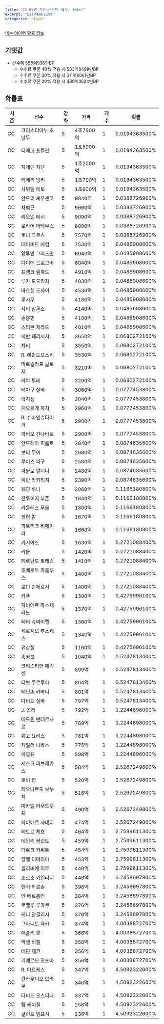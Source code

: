 ```yaml
---
title: "CC 85명 지명 선수팩 (5강, 106+)"
excerpt: "511억6061만BP"
categories: player
---
```

[넥슨 아이템 확률 정보](http://iteminfo.nexon.com/probability/fo4?sn=7348)

## 기댓값
  - 선수팩 556억936만BP
    - 수수료 쿠폰 40% 적용 시 533억8499만BP
    - 수수료 쿠폰 30% 적용 시 511억6061만BP
    - 수수료 쿠폰 20% 적용 시 489억3624만BP


## 확률표

|시즌|선수|강화|가격|개수|확률|
|---|---|---|---|---|---|
|CC|크리스티아누 호날두|5|4조7600억|1|0.0194363500%|
|CC|디에고 포를란|5|1조5000억|1|0.0194363500%|
|CC|지네딘 지단|5|1조2000억|1|0.0194363500%|
|CC|티에리 앙리|5|1조700억|1|0.0194363500%|
|CC|사뮈엘 에토|5|1조600억|1|0.0194363500%|
|CC|안드리 셰우첸코|5|9840억|1|0.0388726900%|
|CC|차범근|5|9660억|1|0.0388726900%|
|CC|리오넬 메시|5|9090억|1|0.0388726900%|
|CC|로타어 마테우스|5|8000억|1|0.0388726900%|
|CC|토니 크로스|5|7570억|1|0.0388726900%|
|CC|데이비드 베컴|5|7530억|1|0.0485908600%|
|CC|앙투안 그리즈만|5|6940억|1|0.0485908600%|
|CC|디디에 드로그바|5|6040억|1|0.0485908600%|
|CC|프랭크 램파드|5|4910억|1|0.0485908600%|
|CC|루카 모드리치|5|4830억|1|0.0485908600%|
|CC|마르셀 드사이|5|4530억|1|0.0485908600%|
|CC|루시우|5|4180억|1|0.0485908600%|
|CC|샤비 알론소|5|4140억|1|0.0485908600%|
|CC|손흥민|5|4100억|1|0.0485908600%|
|CC|스티븐 제라드|5|4010억|1|0.0485908600%|
|CC|이반 페리시치|5|3650억|1|0.0680272100%|
|CC|차비|5|3550억|1|0.0680272100%|
|CC|R. 레반도프스키|5|3530억|1|0.0680272100%|
|CC|미로슬라프 클로제|5|3210억|1|0.0680272100%|
|CC|야야 투레|5|3200억|1|0.0680272100%|
|CC|티아구 실바|5|3060억|1|0.0777453800%|
|CC|박지성|5|3040억|1|0.0777453800%|
|CC|게오르게 하지|5|2960억|1|0.0777453800%|
|CC|B. 슈바인슈타이거|5|2900억|1|0.0777453800%|
|CC|파비오 칸나바로|5|2900억|1|0.0777453800%|
|CC|안드레아 피를로|5|2840억|1|0.0874635600%|
|CC|보비 무어|5|2680억|1|0.0874635600%|
|CC|루이스 피구|5|2580억|1|0.0874635600%|
|CC|파올로 말디니|5|2480억|1|0.0874635600%|
|CC|이반 라키티치|5|2390억|1|0.0874635600%|
|CC|웨인 루니|5|2060억|1|0.1166180800%|
|CC|잔루이지 부폰|5|1840억|1|0.1166180800%|
|CC|카를레스 푸욜|5|1800억|1|0.1166180800%|
|CC|필립 람|5|1670억|1|0.1166180800%|
|CC|파트리크 비에이라|5|1660억|1|0.1166180800%|
|CC|카시야스|5|1630억|1|0.2721088400%|
|CC|라울|5|1420억|1|0.2721088400%|
|CC|페르난도 토레스|5|1410억|1|0.2721088400%|
|CC|호베르투 카를루스|5|1400억|1|0.2721088400%|
|CC|로빈 반페르시|5|1400억|1|0.2721088400%|
|CC|카푸|5|1390억|1|0.4275996100%|
|CC|하비에르 마스체라노|5|1370억|1|0.4275996100%|
|CC|페터 슈마이켈|5|1360억|1|0.4275996100%|
|CC|세르지오 부스케츠|5|1340억|1|0.4275996100%|
|CC|유상철|5|1160억|1|0.4275996100%|
|CC|홍명보|5|1040억|1|0.5247813400%|
|CC|크리스티안 에릭센|5|899억|1|0.5247813400%|
|CC|티보 쿠르투아|5|804억|1|0.5247813400%|
|CC|에딘손 카바니|5|801억|1|0.5247813400%|
|CC|다비드 실바|5|797억|1|0.5247813400%|
|CC|J. 콜러|5|792억|1|1.2244898000%|
|CC|에드윈 반데르사르|5|789억|1|1.2244898000%|
|CC|위고 요리스|5|781억|1|1.2244898000%|
|CC|케일러 나바스|5|775억|1|1.2244898000%|
|CC|이영표|5|598억|1|1.2244898000%|
|CC|세스크 파브레가스|5|584억|1|2.5267249800%|
|CC|로비 킨|5|520억|1|2.5267249800%|
|CC|레오나르도 보누치|5|516억|1|2.5267249800%|
|CC|미카엘 라우드루프|5|490억|1|2.5267249800%|
|CC|하비에르 사네티|5|474억|1|2.5267249800%|
|CC|페트르 체흐|5|464억|1|2.7599611300%|
|CC|데일리 블린트|5|459억|1|2.7599611300%|
|CC|디르크 카위트|5|454억|1|2.7599611300%|
|CC|앙헬 디마리아|5|453억|1|2.7599611300%|
|CC|올리비에 지루|5|449억|1|2.7599611300%|
|CC|조르조 키엘리니|5|446억|1|3.2458697800%|
|CC|헨릭 라르손|5|398억|1|3.2458697800%|
|CC|얀 베르통언|5|384억|1|3.2458697800%|
|CC|로멜루 루카쿠|5|376억|1|3.2458697800%|
|CC|케니 달글리시|5|376억|1|3.2458697800%|
|CC|그라니트 자카|5|374억|1|4.0038872700%|
|CC|애슐리 콜|5|366억|1|4.0038872700%|
|CC|악셀 비첼|5|358억|1|4.0038872700%|
|CC|에딘 제코|5|356억|1|4.0038872700%|
|CC|기예르모 오초아|5|356억|1|4.0038872700%|
|CC|R. 마르케스|5|347억|1|4.5092322600%|
|CC|클라우디오 브라보|5|346억|1|4.5092322600%|
|CC|다비드 오스피나|5|337억|1|4.5092322600%|
|CC|팀 케이힐|5|258억|1|4.5092322600%|
|CC|클린트 뎀프시|5|238억|1|4.5092322600%|
